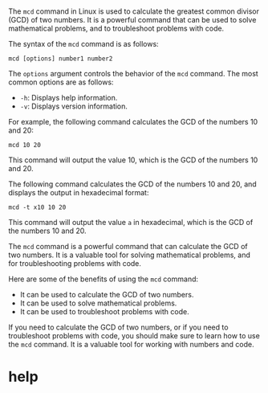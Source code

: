# 

The `mcd` command in Linux is used to calculate the greatest common divisor (GCD) of two numbers. It is a powerful command that can be used to solve mathematical problems, and to troubleshoot problems with code.

The syntax of the `mcd` command is as follows:

```
mcd [options] number1 number2
```

The `options` argument controls the behavior of the `mcd` command. The most common options are as follows:

* `-h`: Displays help information.
* `-v`: Displays version information.

For example, the following command calculates the GCD of the numbers 10 and 20:

```
mcd 10 20
```

This command will output the value 10, which is the GCD of the numbers 10 and 20.

The following command calculates the GCD of the numbers 10 and 20, and displays the output in hexadecimal format:

```
mcd -t x10 10 20
```

This command will output the value `a` in hexadecimal, which is the GCD of the numbers 10 and 20.

The `mcd` command is a powerful command that can calculate the GCD of two numbers. It is a valuable tool for solving mathematical problems, and for troubleshooting problems with code.

Here are some of the benefits of using the `mcd` command:

* It can be used to calculate the GCD of two numbers.
* It can be used to solve mathematical problems.
* It can be used to troubleshoot problems with code.

If you need to calculate the GCD of two numbers, or if you need to troubleshoot problems with code, you should make sure to learn how to use the `mcd` command. It is a valuable tool for working with numbers and code.




# help 

```

```
